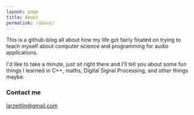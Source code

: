 ```yaml
---
layout: page
title: About
permalink: /about/
---
```


This is a github-blog all about how my life got fairly fixated on trying to teach myself about computer science and programming for audio applications. 

I'd like to take a minute, just sit right there and I'll tell you about some fun things I learned in C++, maths, Digital Signal Processing, and other things maybe. 


### Contact me

[larzeitlin@gmail.com](mailto:larzeitlin@gmail.com)